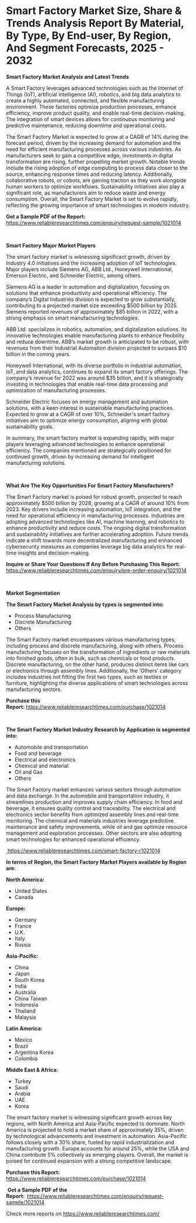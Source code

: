 <p><h1>Smart Factory Market Size, Share & Trends Analysis Report By Material, By Type, By End-user, By Region, And Segment Forecasts, 2025 - 2032</h1></p><p><strong>Smart Factory Market Analysis and Latest Trends</strong></p>
<p><p>A Smart Factory leverages advanced technologies such as the Internet of Things (IoT), artificial intelligence (AI), robotics, and big data analytics to create a highly automated, connected, and flexible manufacturing environment. These factories optimize production processes, enhance efficiency, improve product quality, and enable real-time decision-making. The integration of smart devices allows for continuous monitoring and predictive maintenance, reducing downtime and operational costs.</p><p>The Smart Factory Market is expected to grow at a CAGR of 14% during the forecast period, driven by the increasing demand for automation and the need for efficient manufacturing processes across various industries. As manufacturers seek to gain a competitive edge, investments in digital transformation are rising, further propelling market growth. Notable trends include the rising adoption of edge computing to process data closer to the source, enhancing response times and reducing latency. Additionally, collaborative robots, or cobots, are gaining traction as they work alongside human workers to optimize workflows. Sustainability initiatives also play a significant role, as manufacturers aim to reduce waste and energy consumption. Overall, the Smart Factory Market is set to evolve rapidly, reflecting the growing importance of smart technologies in modern industry.</p></p>
<p><strong>Get a Sample PDF of the Report:&nbsp;</strong> <a href="https://www.reliableresearchtimes.com/enquiry/request-sample/1021014?utm_campaign=3518&utm_medium=2&utm_source=Github&utm_content=ia&utm_term=09042025&utm_id=smart-factory">https://www.reliableresearchtimes.com/enquiry/request-sample/1021014</a></p>
<p>&nbsp;</p>
<p><strong>Smart Factory Major Market Players</strong></p>
<p><p>The smart factory market is witnessing significant growth, driven by Industry 4.0 initiatives and the increasing adoption of IoT technologies. Major players include Siemens AG, ABB Ltd., Honeywell International, Emerson Electric, and Schneider Electric, among others.</p><p>Siemens AG is a leader in automation and digitalization, focusing on solutions that enhance productivity and operational efficiency. The company’s Digital Industries division is expected to grow substantially, contributing to a projected market size exceeding $500 billion by 2025. Siemens reported revenues of approximately $85 billion in 2022, with a strong emphasis on smart manufacturing technologies.</p><p>ABB Ltd. specializes in robotics, automation, and digitalization solutions. Its innovative technologies enable manufacturing plants to enhance flexibility and reduce downtime. ABB’s market growth is anticipated to be robust, with revenues from their Industrial Automation division projected to surpass $10 billion in the coming years.</p><p>Honeywell International, with its diverse portfolio in industrial automation, IoT, and data analytics, continues to expand its smart factory offerings. The company’s revenue for 2022 was around $35 billion, and it is strategically investing in technologies that enable real-time data processing and optimization of manufacturing processes.</p><p>Schneider Electric focuses on energy management and automation solutions, with a keen interest in sustainable manufacturing practices. Expected to grow at a CAGR of over 10%, Schneider's smart factory initiatives aim to optimize energy consumption, aligning with global sustainability goals.</p><p>In summary, the smart factory market is expanding rapidly, with major players leveraging advanced technologies to enhance operational efficiency. The companies mentioned are strategically positioned for continued growth, driven by increasing demand for intelligent manufacturing solutions.</p></p>
<p>&nbsp;</p>
<p><strong>What Are The Key Opportunities For Smart Factory Manufacturers?</strong></p>
<p><p>The Smart Factory market is poised for robust growth, projected to reach approximately $500 billion by 2028, growing at a CAGR of around 10% from 2023. Key drivers include increasing automation, IoT integration, and the need for operational efficiency in manufacturing processes. Industries are adopting advanced technologies like AI, machine learning, and robotics to enhance productivity and reduce costs. The ongoing digital transformation and sustainability initiatives are further accelerating adoption. Future trends indicate a shift towards more decentralized manufacturing and enhanced cybersecurity measures as companies leverage big data analytics for real-time insights and decision-making.</p></p>
<p><strong>Inquire or Share Your Questions If Any Before Purchasing This Report:</strong> <a href="https://www.reliableresearchtimes.com/enquiry/pre-order-enquiry/1021014?utm_campaign=3518&utm_medium=2&utm_source=Github&utm_content=ia&utm_term=09042025&utm_id=smart-factory">https://www.reliableresearchtimes.com/enquiry/pre-order-enquiry/1021014</a></p>
<p>&nbsp;</p>
<p><strong>Market Segmentation</strong></p>
<p><strong>The Smart Factory Market Analysis by types is segmented into:</strong></p>
<p><ul><li>Process Manufacturing</li><li>Discrete Manufacturing</li><li>Others</li></ul></p>
<p><p>The Smart Factory market encompasses various manufacturing types, including process and discrete manufacturing, along with others. Process manufacturing focuses on the transformation of ingredients or raw materials into finished goods, often in bulk, such as chemicals or food products. Discrete manufacturing, on the other hand, produces distinct items like cars or electronics through assembly lines. Additionally, the 'Others' category includes industries not fitting the first two types, such as textiles or furniture, highlighting the diverse applications of smart technologies across manufacturing sectors.</p></p>
<p><strong>Purchase this Report:&nbsp;</strong><a href="https://www.reliableresearchtimes.com/purchase/1021014?utm_campaign=3518&utm_medium=2&utm_source=Github&utm_content=ia&utm_term=09042025&utm_id=smart-factory">https://www.reliableresearchtimes.com/purchase/1021014</a></p>
<p>&nbsp;</p>
<p><strong>The Smart Factory Market Industry Research by Application is segmented into:</strong></p>
<p><ul><li>Automobile and transportation</li><li>Food and beverage</li><li>Electrical and electronics</li><li>Chemical and material</li><li>Oil and Gas</li><li>Others</li></ul></p>
<p><p>The Smart Factory market enhances various sectors through automation and data exchange. In the automobile and transportation industry, it streamlines production and improves supply chain efficiency. In food and beverage, it ensures quality control and traceability. The electrical and electronics sector benefits from optimized assembly lines and real-time monitoring. The chemical and materials industries leverage predictive maintenance and safety improvements, while oil and gas optimize resource management and exploration processes. Other sectors are also adopting smart technologies for enhanced operational efficiency.</p></p>
<p><a href="https://www.reliableresearchtimes.com/smart-factory-r1021014?utm_campaign=3518&utm_medium=2&utm_source=Github&utm_content=ia&utm_term=09042025&utm_id=smart-factory">&nbsp;https://www.reliableresearchtimes.com/smart-factory-r1021014</a></p>
<p><strong>In terms of Region, the Smart Factory Market Players available by Region are:</strong></p>
<p>
    <p> <strong> North America: </strong>
        <ul>
            <li>United States</li>
            <li>Canada</li>
        </ul>
        </p> 
    <p> <strong> Europe: </strong>
        <ul>
            <li>Germany</li>
            <li>France</li>
            <li>U.K.</li>
            <li>Italy</li>
            <li>Russia</li>
        </ul>
        </p> 
    <p> <strong> Asia-Pacific: </strong>
        <ul>
            <li>China</li>
            <li>Japan</li>
            <li>South Korea</li>
            <li>India</li>
            <li>Australia</li>
            <li>China Taiwan</li>
            <li>Indonesia</li>
            <li>Thailand</li>
            <li>Malaysia</li>
        </ul>
        </p> 
    <p> <strong> Latin America: </strong>
        <ul>
            <li>Mexico</li>
            <li>Brazil</li>
            <li>Argentina Korea</li>
            <li>Colombia</li>
        </ul>
        </p> 
    <p> <strong> Middle East & Africa: </strong>
        <ul>
            <li>Turkey</li>
            <li>Saudi</li>
            <li>Arabia</li>
            <li>UAE</li>
            <li>Korea</li>
        </ul>
    </p>
    </p>
<p><p>The smart factory market is witnessing significant growth across key regions, with North America and Asia-Pacific expected to dominate. North America is projected to hold a market share of approximately 35%, driven by technological advancements and investment in automation. Asia-Pacific follows closely with a 30% share, fueled by rapid industrialization and manufacturing growth. Europe accounts for around 25%, while the USA and China contribute 5% collectively as emerging players. Overall, the market is poised for continued expansion with a strong competitive landscape.</p></p>
<p><strong>Purchase this Report: </strong><a href="https://www.reliableresearchtimes.com/purchase/1021014?utm_campaign=3518&utm_medium=2&utm_source=Github&utm_content=ia&utm_term=09042025&utm_id=smart-factory">https://www.reliableresearchtimes.com/purchase/1021014</a></p>
<p>&nbsp;<strong>Get a Sample PDF of the Report:&nbsp;&nbsp;</strong><a href="https://www.reliableresearchtimes.com/enquiry/request-sample/1021014?utm_campaign=3518&utm_medium=2&utm_source=Github&utm_content=ia&utm_term=09042025&utm_id=smart-factory">https://www.reliableresearchtimes.com/enquiry/request-sample/1021014</a></p>
<p><strong></strong></p>
<p>Check more reports on <a href="https://www.reliableresearchtimes.com/?utm_campaign=3518&utm_medium=2&utm_source=Github&utm_content=ia&utm_term=09042025&utm_id=smart-factory">https://www.reliableresearchtimes.com/</a></p>
